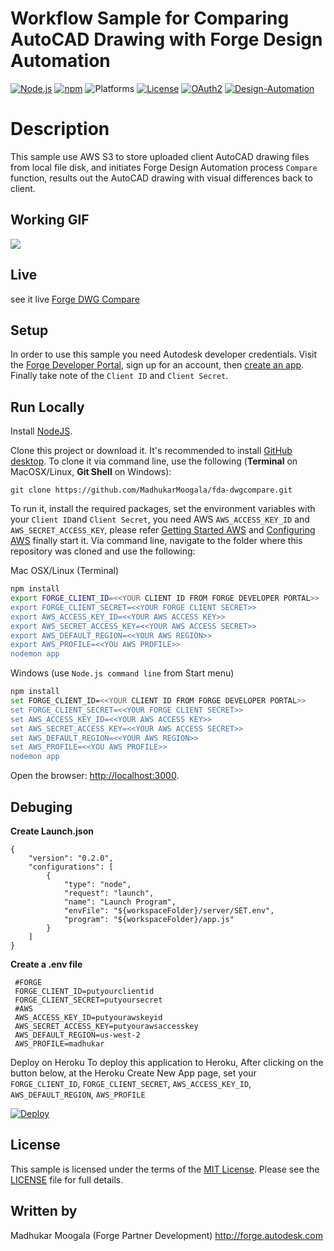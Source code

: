# Workflow Sample for Comparing AutoCAD Drawing with Forge Design Automation

[![Node.js](https://img.shields.io/badge/Node.js-8.9-blue.svg)](https://nodejs.org/)
[![npm](https://img.shields.io/badge/npm-5.5.1-blue.svg)](https://www.npmjs.com/)
![Platforms](https://img.shields.io/badge/platform-windows%20%7C%20osx%20%7C%20linux-lightgray.svg)
[![License](http://img.shields.io/:license-mit-blue.svg)](http://opensource.org/licenses/MIT)
[![OAuth2](https://img.shields.io/badge/OAuth2-v1-green.svg)](http://developer.autodesk.com/)
[![Design-Automation](https://img.shields.io/badge/DesignAutomation-v2-brightgreen.svg)](https://developer.autodesk.com/en/docs/design-automation/v2/overview/)

# Description
This sample use AWS S3 to store uploaded client AutoCAD drawing files from local file disk, and initiates Forge Design Automation process `Compare` function, results out the AutoCAD drawing with visual differences back to client.

## Working GIF
![](https://image.ibb.co/ebDeVz/fdadwgcompare_3.gif)
## Live 
see it live [Forge DWG Compare](https://fdadwgcompare.herokuapp.com/)
## Setup
In order to use this sample you need Autodesk developer credentials. Visit the [Forge Developer Portal](https://developer.autodesk.com), sign up for an account, then [create an app](https://developer.autodesk.com/myapps/create). Finally take note of the `Client ID` and `Client Secret`.
## Run Locally

Install [NodeJS](https://nodejs.org/).

Clone this project or download it. It's recommended to install [GitHub desktop](https://desktop.github.com/). To clone it via command line, use the following (**Terminal** on MacOSX/Linux, **Git Shell** on Windows):

```
git clone https://github.com/MadhukarMoogala/fda-dwgcompare.git
```

To run it, install the required packages, set the environment variables with your `Client ID`and `Client Secret`, you need AWS `AWS_ACCESS_KEY_ID` and `AWS_SECRET_ACCESS_KEY`, please refer [Getting Started AWS](https://aws.amazon.com/getting-started/?nc2=h_ql_gs&awsm=ql-4) and [Configuring AWS](https://docs.aws.amazon.com/cli/latest/userguide/cli-environment.html) finally start it. Via command line, navigate to the folder where this repository was cloned and use the following:


Mac OSX/Linux (Terminal)

```bash
npm install
export FORGE_CLIENT_ID=<<YOUR CLIENT ID FROM FORGE DEVELOPER PORTAL>>
export FORGE_CLIENT_SECRET=<<YOUR FORGE CLIENT SECRET>>
export AWS_ACCESS_KEY_ID=<<YOUR AWS ACCESS KEY>>
export AWS_SECRET_ACCESS_KEY=<<YOUR AWS ACCESS SECRET>>
export AWS_DEFAULT_REGION=<<YOUR AWS REGION>>
export AWS_PROFILE=<<YOU AWS PROFILE>>
nodemon app
```

Windows (use `Node.js command line` from Start menu)
```bash
npm install
set FORGE_CLIENT_ID=<<YOUR CLIENT ID FROM FORGE DEVELOPER PORTAL>>
set FORGE_CLIENT_SECRET=<<YOUR FORGE CLIENT SECRET>>
set AWS_ACCESS_KEY_ID=<<YOUR AWS ACCESS KEY>>
set AWS_SECRET_ACCESS_KEY=<<YOUR AWS ACCESS SECRET>>
set AWS_DEFAULT_REGION=<<YOUR AWS REGION>>
set AWS_PROFILE=<<YOU AWS PROFILE>>
nodemon app
```

Open the browser: [http://localhost:3000](http://localhost:3000).

## Debuging
**Create Launch.json**
```
{   
    "version": "0.2.0",
    "configurations": [
        {
            "type": "node",
            "request": "launch",
            "name": "Launch Program",
            "envFile": "${workspaceFolder}/server/SET.env",            
            "program": "${workspaceFolder}/app.js"
        }
    ]
}
```
**Create a .env file**
```
 #FORGE
 FORGE_CLIENT_ID=putyourclientid
 FORGE_CLIENT_SECRET=putyoursecret
 #AWS
 AWS_ACCESS_KEY_ID=putyourawskeyid
 AWS_SECRET_ACCESS_KEY=putyourawsaccesskey
 AWS_DEFAULT_REGION=us-west-2
 AWS_PROFILE=madhukar
```
Deploy on Heroku
To deploy this application to Heroku, After clicking on the button below, at the Heroku Create New App page, set your 
			   `FORGE_CLIENT_ID`,
			   `FORGE_CLIENT_SECRET`,
			   `AWS_ACCESS_KEY_ID`,
			   `AWS_DEFAULT_REGION`,
			   `AWS_PROFILE`

[![Deploy](https://www.herokucdn.com/deploy/button.svg)](https://heroku.com/deploy?template=https://github.com/MadhukarMoogala/fda-dwgcompare.git)

## License

This sample is licensed under the terms of the [MIT License](http://opensource.org/licenses/MIT).
Please see the [LICENSE](LICENSE) file for full details.

## Written by

Madhukar Moogala (Forge Partner Development)
http://forge.autodesk.com












